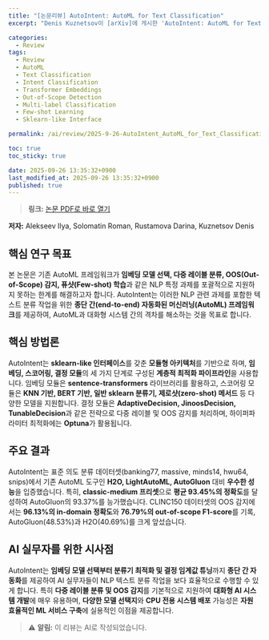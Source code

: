 ```yaml
---
title: "[논문리뷰] AutoIntent: AutoML for Text Classification"
excerpt: "Denis Kuznetsov이 [arXiv]에 게시한 'AutoIntent: AutoML for Text Classification' 논문에 대한 자세한 리뷰입니다."

categories:
  - Review
tags:
  - Review
  - AutoML
  - Text Classification
  - Intent Classification
  - Transformer Embeddings
  - Out-of-Scope Detection
  - Multi-label Classification
  - Few-shot Learning
  - Sklearn-like Interface

permalink: /ai/review/2025-9-26-AutoIntent_AutoML_for_Text_Classification/

toc: true
toc_sticky: true

date: 2025-09-26 13:35:32+0900
last_modified_at: 2025-09-26 13:35:32+0900
published: true
---
```

> **링크:** [논문 PDF로 바로 열기](https://arxiv.org/abs/2509.21138)

**저자:** Alekseev Ilya, Solomatin Roman, Rustamova Darina, Kuznetsov Denis



## 핵심 연구 목표
본 논문은 기존 AutoML 프레임워크가 **임베딩 모델 선택, 다중 레이블 분류, OOS(Out-of-Scope) 감지, 퓨샷(Few-shot) 학습**과 같은 NLP 특정 과제를 포괄적으로 지원하지 못하는 한계를 해결하고자 합니다. AutoIntent는 이러한 NLP 관련 과제를 포함한 텍스트 분류 작업을 위한 **종단 간(end-to-end) 자동화된 머신러닝(AutoML) 프레임워크**를 제공하여, AutoML과 대화형 시스템 간의 격차를 해소하는 것을 목표로 합니다.

## 핵심 방법론
AutoIntent는 **sklearn-like 인터페이스**를 갖춘 **모듈형 아키텍처**를 기반으로 하며, **임베딩, 스코어링, 결정 모듈**의 세 가지 단계로 구성된 **계층적 최적화 파이프라인**을 사용합니다. 임베딩 모듈은 **sentence-transformers** 라이브러리를 활용하고, 스코어링 모듈은 **KNN 기반, BERT 기반, 일반 sklearn 분류기, 제로샷(zero-shot) 메서드** 등 다양한 모델을 지원합니다. 결정 모듈은 **AdaptiveDecision, JinoosDecision, TunableDecision**과 같은 전략으로 다중 레이블 및 OOS 감지를 처리하며, 하이퍼파라미터 최적화에는 **Optuna**가 활용됩니다.

## 주요 결과
AutoIntent는 표준 의도 분류 데이터셋(banking77, massive, minds14, hwu64, snips)에서 기존 AutoML 도구인 **H2O, LightAutoML, AutoGluon** 대비 **우수한 성능**을 입증했습니다. 특히, **classic-medium 프리셋**으로 **평균 93.45%의 정확도**를 달성하여 AutoGluon의 93.37%를 능가했습니다. CLINC150 데이터셋의 OOS 감지에서는 **96.13%의 in-domain 정확도**와 **76.79%의 out-of-scope F1-score**를 기록, AutoGluon(48.53%)과 H2O(40.69%)를 크게 앞섰습니다.

## AI 실무자를 위한 시사점
AutoIntent는 **임베딩 모델 선택부터 분류기 최적화 및 결정 임계값 튜닝**까지 **종단 간 자동화**를 제공하여 AI 실무자들이 NLP 텍스트 분류 작업을 보다 효율적으로 수행할 수 있게 합니다. 특히 **다중 레이블 분류 및 OOS 감지**를 기본적으로 지원하여 **대화형 AI 시스템 개발**에 매우 유용하며, **다양한 모델 선택지**와 **CPU 전용 시스템 배포** 가능성은 **자원 효율적인 ML 서비스 구축**에 실용적인 이점을 제공합니다.

> ⚠️ **알림:** 이 리뷰는 AI로 작성되었습니다.